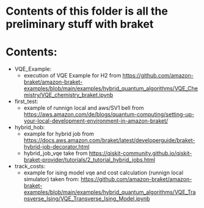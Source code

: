 # Contents of this folder is all the preliminary stuff with braket

# Contents:
- VQE_Example:
  - execution of VQE Example for H2 from https://github.com/amazon-braket/amazon-braket-examples/blob/main/examples/hybrid_quantum_algorithms/VQE_Chemistry/VQE_chemistry_braket.ipynb
- first_test:
  - example of runnign local and aws/SV1 bell from https://aws.amazon.com/de/blogs/quantum-computing/setting-up-your-local-development-environment-in-amazon-braket/
- hybrid_hob:
  - example for hybrid job from https://docs.aws.amazon.com/braket/latest/developerguide/braket-hybrid-job-decorator.html
  - hybrid_job_vqe take from https://qiskit-community.github.io/qiskit-braket-provider/tutorials/2_tutorial_hybrid_jobs.html
- track_costs:
  - example for ising model vqe and cost calculation (runnign local simulator) taken from: https://github.com/amazon-braket/amazon-braket-examples/blob/main/examples/hybrid_quantum_algorithms/VQE_Transverse_Ising/VQE_Transverse_Ising_Model.ipynb
